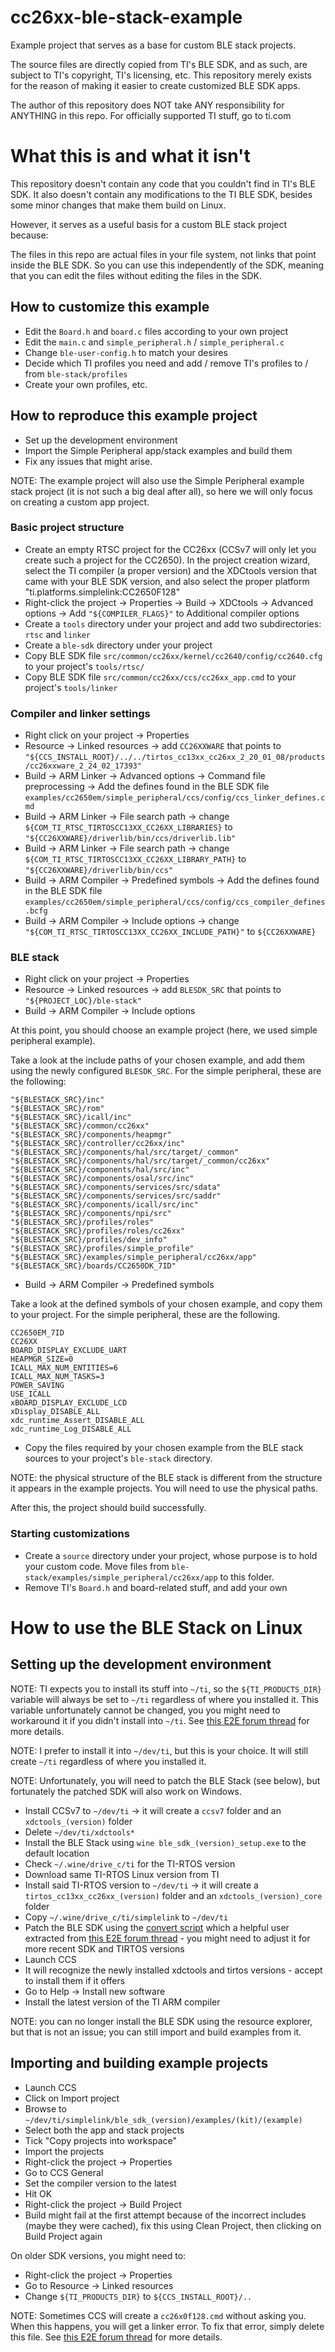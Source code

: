 # cc26xx-ble-stack-example

Example project that serves as a base for custom BLE stack projects.

The source files are directly copied from TI's BLE SDK, and as such, are subject to TI's copyright, TI's licensing, etc.
This repository merely exists for the reason of making it easier to create customized BLE SDK apps.

The author of this repository does NOT take ANY responsibility for ANYTHING in this repo.
For officially supported TI stuff, go to ti.com

# What this is and what it isn't

This repository doesn't contain any code that you couldn't find in TI's BLE SDK. It also doesn't contain any modifications to the TI BLE SDK, besides some minor changes that make them build on Linux.

However, it serves as a useful basis for a custom BLE stack project because:

The files in this repo are actual files in your file system, not links that point inside the BLE SDK. So you can use this independently of the SDK, meaning that you can edit the files without editing the files in the SDK.

## How to customize this example

* Edit the `Board.h` and `board.c` files according to your own project
* Edit the `main.c` and `simple_peripheral.h` / `simple_peripheral.c`
* Change `ble-user-config.h` to match your desires
* Decide which TI profiles you need and add / remove TI's profiles to / from `ble-stack/profiles`
* Create your own profiles, etc.

## How to reproduce this example project

* Set up the development environment
* Import the Simple Peripheral app/stack examples and build them
* Fix any issues that might arise.

NOTE: The example project will also use the Simple Peripheral example stack project (it is not such a big deal after all), so here we will only focus on creating a custom app project.

### Basic project structure

* Create an empty RTSC project for the CC26xx (CCSv7 will only let you create such a project for the CC2650). In the project creation wizard, select the TI compiler (a proper version) and the XDCtools version that came with your BLE SDK version, and also select the proper platform "ti.platforms.simplelink:CC2650F128"
* Right-click the project -> Properties -> Build -> XDCtools -> Advanced options -> Add `"${COMPILER_FLAGS}"` to Additional compiler options
* Create a `tools` directory under your project and add two subdirectories: `rtsc` and `linker`
* Create a `ble-sdk` directory under your project
* Copy BLE SDK file `src/common/cc26xx/kernel/cc2640/config/cc2640.cfg` to your project's `tools/rtsc/`
* Copy BLE SDK file `src/common/cc26xx/ccs/cc26xx_app.cmd` to your project's `tools/linker`

### Compiler and linker settings

* Right click on your project -> Properties
* Resource -> Linked resources -> add `CC26XXWARE` that points to `"${CCS_INSTALL_ROOT}/../../tirtos_cc13xx_cc26xx_2_20_01_08/products/cc26xxware_2_24_02_17393"`
* Build -> ARM Linker -> Advanced options -> Command file preprocessing -> Add the defines found in the BLE SDK file `examples/cc2650em/simple_peripheral/ccs/config/ccs_linker_defines.cmd`
* Build -> ARM Linker -> File search path -> change `${COM_TI_RTSC_TIRTOSCC13XX_CC26XX_LIBRARIES}` to `"${CC26XXWARE}/driverlib/bin/ccs/driverlib.lib"`
* Build -> ARM Linker -> File search path -> change `${COM_TI_RTSC_TIRTOSCC13XX_CC26XX_LIBRARY_PATH}` to `"${CC26XXWARE}/driverlib/bin/ccs"`
* Build -> ARM Compiler -> Predefined symbols -> Add the defines found in the BLE SDK file `examples/cc2650em/simple_peripheral/ccs/config/ccs_compiler_defines.bcfg`
* Build -> ARM Compiler -> Include options -> change `"${COM_TI_RTSC_TIRTOSCC13XX_CC26XX_INCLUDE_PATH}"` to `${CC26XXWARE}`

### BLE stack

* Right click on your project -> Properties
* Resource -> Linked resources -> add `BLESDK_SRC` that points to `"${PROJECT_LOC}/ble-stack"`
* Build -> ARM Compiler -> Include options

At this point, you should choose an example project (here, we used simple peripheral example).

Take a look at the include paths of your chosen example, and add them using the newly configured `BLESDK_SRC`.
For the simple peripheral, these are the following:

```
"${BLESTACK_SRC}/inc"
"${BLESTACK_SRC}/rom"
"${BLESTACK_SRC}/icall/inc"
"${BLESTACK_SRC}/common/cc26xx"
"${BLESTACK_SRC}/components/heapmgr"
"${BLESTACK_SRC}/controller/cc26xx/inc"
"${BLESTACK_SRC}/components/hal/src/target/_common"
"${BLESTACK_SRC}/components/hal/src/target/_common/cc26xx"
"${BLESTACK_SRC}/components/hal/src/inc"
"${BLESTACK_SRC}/components/osal/src/inc"
"${BLESTACK_SRC}/components/services/src/sdata"
"${BLESTACK_SRC}/components/services/src/saddr"
"${BLESTACK_SRC}/components/icall/src/inc"
"${BLESTACK_SRC}/components/npi/src"
"${BLESTACK_SRC}/profiles/roles"
"${BLESTACK_SRC}/profiles/roles/cc26xx"
"${BLESTACK_SRC}/profiles/dev_info"
"${BLESTACK_SRC}/profiles/simple_profile"
"${BLESTACK_SRC}/examples/simple_peripheral/cc26xx/app"
"${BLESTACK_SRC}/boards/CC2650DK_7ID"
```

* Build -> ARM Compiler -> Predefined symbols

Take a look at the defined symbols of your chosen example, and copy them to your project.
For the simple peripheral, these are the following.

```
CC2650EM_7ID
CC26XX
BOARD_DISPLAY_EXCLUDE_UART
HEAPMGR_SIZE=0
ICALL_MAX_NUM_ENTITIES=6
ICALL_MAX_NUM_TASKS=3
POWER_SAVING
USE_ICALL
xBOARD_DISPLAY_EXCLUDE_LCD
xDisplay_DISABLE_ALL
xdc_runtime_Assert_DISABLE_ALL
xdc_runtime_Log_DISABLE_ALL
```

* Copy the files required by your chosen example from the BLE stack sources to your project's `ble-stack` directory.

NOTE: the physical structure of the BLE stack is different from the structure it appears in the example projects. You will need to use the physical paths.

After this, the project should build successfully.

### Starting customizations

* Create a `source` directory under your project, whose purpose is to hold your custom code. Move files from `ble-stack/examples/simple_peripheral/cc26xx/app` to this folder.
* Remove TI's `Board.h` and board-related stuff, and add your own

# How to use the BLE Stack on Linux

## Setting up the development environment

NOTE: TI expects you to install its stuff into `~/ti`, so the `${TI_PRODUCTS_DIR}` variable will
always be set to `~/ti` regardless of where you installed it. This variable unfortunately cannot be
changed, you you might need to workaround it if you didn't install into `~/ti`. See [this E2E forum thread](https://e2e.ti.com/support/development_tools/code_composer_studio/f/81/t/480411) for more details.

NOTE: I prefer to install it into `~/dev/ti`, but this is your choice. It will still create `~/ti` regardless of where you installed it.

NOTE: Unfortunately, you will need to patch the BLE Stack (see below), but fortunately the patched SDK will also work on Windows.

* Install CCSv7 to `~/dev/ti` -> it will create a `ccsv7` folder and an `xdctools_(version)` folder
* Delete `~/dev/ti/xdctools*`
* Install the BLE Stack using `wine ble_sdk_(version)_setup.exe` to the default location
* Check `~/.wine/drive_c/ti` for the TI-RTOS version
* Download same TI-RTOS Linux version from TI
* Install said TI-RTOS version to `~/dev/ti` -> it will create a `tirtos_cc13xx_cc26xx_(version)` folder and an `xdctools_(version)_core` folder
* Copy `~/.wine/drive_c/ti/simplelink` to `~/dev/ti`
* Patch the BLE SDK using the [convert script](https://github.com/jcormier/TI_BLE_CC2650_Linux_Convert) which a helpful user extracted from [this E2E forum thread](https://e2e.ti.com/support/wireless_connectivity/bluetooth_low_energy/f/538/p/412962/1911528#1911528) - you might need to adjust it for more recent SDK and TIRTOS versions
* Launch CCS
* It will recognize the newly installed xdctools and tirtos versions - accept to install them if it offers
* Go to Help -> Install new software
* Install the latest version of the TI ARM compiler

NOTE: you can no longer install the BLE SDK using the resource explorer, but that is not an issue; you can still import and build examples from it.

## Importing and building example projects

* Launch CCS
* Click on Import project
* Browse to `~/dev/ti/simplelink/ble_sdk_(version)/examples/(kit)/(example)`
* Select both the app and stack projects
* Tick "Copy projects into workspace"
* Import the projects
* Right-click the project -> Properties
* Go to CCS General
* Set the compiler version to the latest
* Hit OK
* Right-click the project -> Build Project
* Build might fail at the first attempt because of the incorrect includes (maybe they were cached), fix this using Clean Project, then clicking on Build Project again

On older SDK versions, you might need to:

* Right-click the project -> Properties
* Go to Resource -> Linked resources
* Change `${TI_PRODUCTS_DIR}` to `${CCS_INSTALL_ROOT}/..`

NOTE: Sometimes CCS will create a `cc26x0f128.cmd` without asking you. When this happens, you will get a linker error. To fix that error, simply delete this file. See [this E2E forum thread](https://e2e.ti.com/support/embedded/tirtos/f/355/t/464872) for more details.

